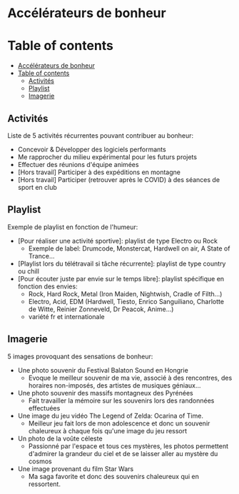 # Accélérateurs de bonheur

# Table of contents
- [Accélérateurs de bonheur](#accélérateurs-de-bonheur)
- [Table of contents](#table-of-contents)
  - [Activités](#activités)
  - [Playlist](#playlist)
  - [Imagerie](#imagerie)

## Activités

Liste de 5 activités récurrentes pouvant contribuer au bonheur:  
- Concevoir & Développer des logiciels performants
- Me rapprocher du milieu expérimental pour les futurs projets
- Effectuer des réunions d'équipe animées
- [Hors travail] Participer à des expéditions en montagne
- [Hors travail] Participer (retrouver après le COVID) à des séances de sport en club

## Playlist

Exemple de playlist en fonction de l'humeur:
- [Pour réaliser une activité sportive]: playlist de type Electro ou Rock
  - Exemple de label: Drumcode, Monstercat, Hardwell on air, A State of Trance...
- [Playlist lors du télétravail si tâche récurrente]: playlist de type country ou chill
- [Pour écouter juste par envie sur le temps libre]: playlist spécifique en fonction des envies:
  - Rock, Hard Rock, Metal (Iron Maiden, Nightwish, Cradle of Filth...)
  - Electro, Acid, EDM (Hardwell, Tiesto, Enrico Sanguiliano, Charlotte de Witte, Reinier Zonneveld, Dr Peacok, Anime...) 
  - variété fr et internationale

## Imagerie

5 images provoquant des sensations de bonheur:  

- Une photo souvenir du Festival Balaton Sound en Hongrie
  - Evoque le meilleur souvenir de ma vie, associé à des rencontres, des horaires non-imposés, des artistes de musiques géniaux...
- Une photo souvenir des massifs montagneux des Pyrénées
  - Fait travailler la mémoire sur les souvenirs lors des randonnées effectuées
- Une image du jeu vidéo The Legend of Zelda: Ocarina of Time.
  - Meilleur jeu fait lors de mon adolescence et donc un souvenir chaleureux à chaque fois qu'une image du jeu ressort
- Un photo de la voûte céleste
  - Passionné par l'espace et tous ces mystères, les photos permettent d'admirer la grandeur du ciel et de se laisser aller au mystère du cosmos
- Une image provenant du film Star Wars
  - Ma saga favorite et donc des souvenirs chaleureux qui en ressortent.  
